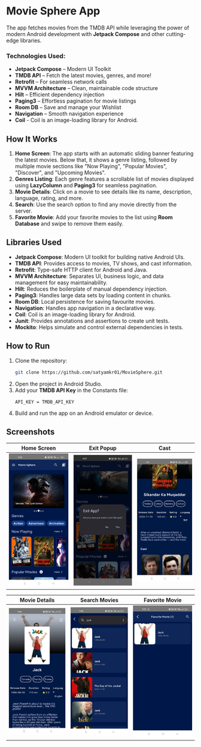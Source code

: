 # Movie Sphere App
The app fetches movies from the TMDB API while leveraging the power of modern Android development with **Jetpack Compose** and other cutting-edge libraries.

### **Technologies Used:**
- **Jetpack Compose** – Modern UI Toolkit
- **TMDB API** – Fetch the latest movies, genres, and more!
- **Retrofit** – For seamless network calls
- **MVVM Architecture** – Clean, maintainable code structure
- **Hilt** – Efficient dependency injection
- **Paging3** – Effortless pagination for movie listings
- **Room DB** – Save and manage your Wishlist
- **Navigation** – Smooth navigation experience
- **Coil** - Coil is an image-loading library for Android.

## How It Works
1. **Home Screen**: The app starts with an automatic sliding banner featuring the latest movies. Below that, it shows a genre listing, followed by multiple movie sections like "Now Playing", "Popular Movies", "Discover", and "Upcoming Movies".
2. **Genres Listing**: Each genre features a scrollable list of movies displayed using **LazyColumn** and **Paging3** for seamless pagination.
3. **Movie Details**: Click on a movie to see details like its name, description, language, rating, and more.
4. **Search**: Use the search option to find any movie directly from the server.
5. **Favorite Movie**: Add your favorite movies to the list using **Room Database** and swipe to remove them easily.

## Libraries Used
- **Jetpack Compose**: Modern UI toolkit for building native Android UIs.
- **TMDB API**: Provides access to movies, TV shows, and cast information.
- **Retrofit**: Type-safe HTTP client for Android and Java.
- **MVVM Architecture**: Separates UI, business logic, and data management for easy maintainability.
- **Hilt**: Reduces the boilerplate of manual dependency injection.
- **Paging3**: Handles large data sets by loading content in chunks.
- **Room DB**: Local persistence for saving favourite movies.
- **Navigation**: Handles app navigation in a declarative way.
- **Coil**: Coil is an image-loading library for Android.
- **Junit**: Provides annotations and assertions to create unit tests.
- **Mockito**: Helps simulate and control external dependencies in tests.

## How to Run
1. Clone the repository:
   ```bash
   git clone https://github.com/satyamkr01/MovieSphere.git
   ```
2. Open the project in Android Studio.
3. Add your **TMDB API Key** in the Constants file:
   ```properties
   API_KEY = TMDB_API_KEY
   ```
4. Build and run the app on an Android emulator or device.

## Screenshots
| Home Screen                         | Exit Popup                      | Cast |
|-------------------------------------|---------------------------------| --- |
| ![Screenshot 1](home_dashboard.jpg) | ![Screenshot 2](exit_popup.jpg) | ![Screenshot 3](cast.jpg) |

| Movie Details                      | Search Movies                     | Favorite Movie                      |
|------------------------------------|-----------------------------------|-------------------------------------|
| ![Screenshot 4](movie_details.jpg) | ![Screenshot 5](search_movie.jpg) | ![Screenshot 6](favorite_movie.jpg) |


